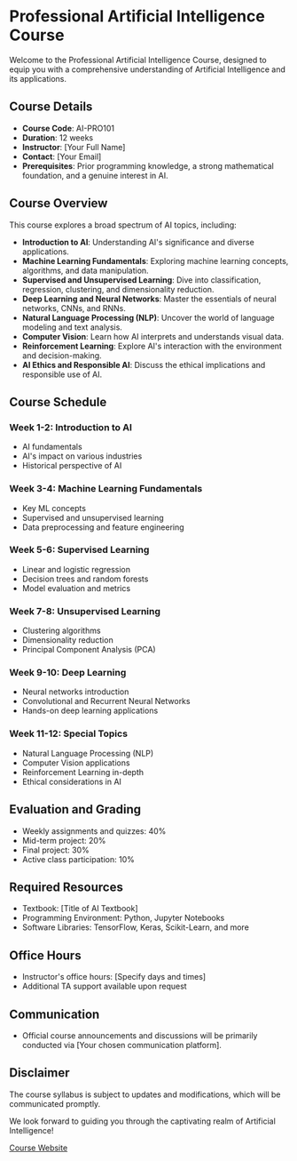 # Professional Artificial Intelligence Course

Welcome to the Professional Artificial Intelligence Course, designed to equip you with a comprehensive understanding of Artificial Intelligence and its applications.

## Course Details

- **Course Code**: AI-PRO101
- **Duration**: 12 weeks
- **Instructor**: [Your Full Name]
- **Contact**: [Your Email]
- **Prerequisites**: Prior programming knowledge, a strong mathematical foundation, and a genuine interest in AI.

## Course Overview

This course explores a broad spectrum of AI topics, including:

- **Introduction to AI**: Understanding AI's significance and diverse applications.
- **Machine Learning Fundamentals**: Exploring machine learning concepts, algorithms, and data manipulation.
- **Supervised and Unsupervised Learning**: Dive into classification, regression, clustering, and dimensionality reduction.
- **Deep Learning and Neural Networks**: Master the essentials of neural networks, CNNs, and RNNs.
- **Natural Language Processing (NLP)**: Uncover the world of language modeling and text analysis.
- **Computer Vision**: Learn how AI interprets and understands visual data.
- **Reinforcement Learning**: Explore AI's interaction with the environment and decision-making.
- **AI Ethics and Responsible AI**: Discuss the ethical implications and responsible use of AI.

## Course Schedule

### Week 1-2: Introduction to AI

- AI fundamentals
- AI's impact on various industries
- Historical perspective of AI

### Week 3-4: Machine Learning Fundamentals

- Key ML concepts
- Supervised and unsupervised learning
- Data preprocessing and feature engineering

### Week 5-6: Supervised Learning

- Linear and logistic regression
- Decision trees and random forests
- Model evaluation and metrics

### Week 7-8: Unsupervised Learning

- Clustering algorithms
- Dimensionality reduction
- Principal Component Analysis (PCA)

### Week 9-10: Deep Learning

- Neural networks introduction
- Convolutional and Recurrent Neural Networks
- Hands-on deep learning applications

### Week 11-12: Special Topics

- Natural Language Processing (NLP)
- Computer Vision applications
- Reinforcement Learning in-depth
- Ethical considerations in AI

## Evaluation and Grading

- Weekly assignments and quizzes: 40%
- Mid-term project: 20%
- Final project: 30%
- Active class participation: 10%

## Required Resources

- Textbook: [Title of AI Textbook]
- Programming Environment: Python, Jupyter Notebooks
- Software Libraries: TensorFlow, Keras, Scikit-Learn, and more

## Office Hours

- Instructor's office hours: [Specify days and times]
- Additional TA support available upon request

## Communication

- Official course announcements and discussions will be primarily conducted via [Your chosen communication platform].

## Disclaimer

The course syllabus is subject to updates and modifications, which will be communicated promptly.

We look forward to guiding you through the captivating realm of Artificial Intelligence!

[Course Website](https://your-course-website-link.com)

